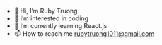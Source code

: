 - 👋 Hi, I’m Ruby Truong
- 👀 I’m interested in coding
- 🌱 I’m currently learning React.js
- 📫 How to reach me rubytruong1011@gmail.com

<!---
RubyTruong1011/RubyTruong1011 is a ✨ special ✨ repository because its `README.md` (this file) appears on your GitHub profile.
You can click the Preview link to take a look at your changes.
--->
